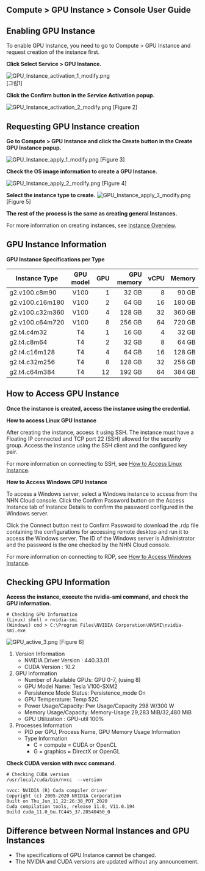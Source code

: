 ## Compute > GPU Instance > Console User Guide

## Enabling GPU Instance

To enable GPU Instance, you need to go to Compute > GPU Instance and request creation of the instance first.

**Click Select Service > GPU Instance.**

![GPU_Instance_activation_1_modify.png](http://static.toastoven.net/prod_gpu/ko_TG_C1.jpg)  
[그림1]

**Click the Confirm button in the Service Activation popup.**

![GPU_Instance_activation_2_modify.png](http://static.toastoven.net/prod_gpu/ko_TG_C2.jpg)
[Figure 2]



## Requesting GPU Instance creation

**Go to Compute > GPU Instance and click the Create button in the Create GPU Instance popup.**

![GPU_Instance_apply_1_modify.png](http://static.toastoven.net/prod_gpu/ko_TG_C3.jpg)
[Figure 3]

**Check the OS image information to create a GPU Instance.**

![GPU_Instance_apply_2_modify.png](http://static.toastoven.net/prod_gpu/ko_TG_C4.jpg)
[Figure 4]

**Select the instance type to create.**
![GPU_Instance_apply_3_modify.png](http://static.toastoven.net/prod_gpu/ko_TG_C5.jpg)
[Figure 5]

**The rest of the process is the same as creating general Instances.**

For more information on creating instances, see [Instance Overview](http://docs.toast.com/ko/Compute/Instance/ko/overview/).


## GPU Instance Information

**GPU Instance Specifications per Type**

| Instance Type   | GPU model | GPU   | GPU memory | vCPU  | Memory |
| --------------- | :--------: | -----: | ----------: | -----: | ------: |
| g2.v100.c8m90   | V100     | 1   | 32 GB      | 8   | 90 GB  |
| g2.v100.c16m180 | V100     | 2   | 64 GB      | 16  | 180 GB |
| g2.v100.c32m360 | V100     | 4   | 128 GB     | 32  | 360 GB |
| g2.v100.c64m720 | V100     | 8   | 256 GB     | 64  | 720 GB |
| g2.t4.c4m32     | T4       | 1   | 16 GB      | 4   | 32 GB  |
| g2.t4.c8m64     | T4       | 2   | 32 GB      | 8   | 64 GB  |
| g2.t4.c16m128   | T4       | 4   | 64 GB      | 16  | 128 GB |
| g2.t4.c32m256   | T4       | 8   | 128 GB     | 32  | 256 GB |
| g2.t4.c64m384   | T4       | 12  | 192 GB     | 64  | 384 GB |



## How to Access GPU Instance

**Once the instance is created, access the instance using the credential.**

**How to access Linux GPU Instance**

After creating the instance, access it using SSH.
The instance must have a Floating IP connected and TCP port 22 (SSH) allowed for the security group.
Access the instance using the SSH client and the configured key pair.

For more information on connecting to SSH, see [How to Access Linux Instance](https://docs.toast.com/ko/Compute/Instance/ko/overview/#linux).

**How to Access Windows GPU Instance**

To access a Windows server, select a Windows instance to access from the NHN Cloud console. Click the Confirm Password button on the Access Instance tab of Instance Details to confirm the password configured in the Windows server.

Click the Connect button next to Confirm Password to download the .rdp file containing the configurations for accessing remote desktop and run it to access the Windows server. The ID of the Windows server is Administrator and the password is the one checked by the NHN Cloud console.

For more information on connecting to RDP, see [How to Access Windows Instance](https://docs.toast.com/ko/Compute/Instance/ko/overview/#windows).

## Checking GPU Information

**Access the instance, execute the nvidia-smi command, and check the GPU information.**

```
# Checking GPU Information
(Linux) shell > nvidia-smi
(Windows) cmd > C:\Program Files\NVIDIA Corporation\NVSMI\nvidia-smi.exe
```

![GPU_active_3.png](http://static.toastoven.net/prod_gpu/nvidia-smi_stress2_1_70.png)
[Figure 6]

1. Version Information
    * NVIDIA Driver Version : 440.33.01
    * CUDA Version : 10.2
2. GPU Information
    * Number of Available GPUs: GPU 0-7, (using 8)
    * GPU Model Name: Tesla V100-SXM2
    * Persistence Mode Status: Persistence_mode On
    * GPU Temperature: Temp 52C
    * Power Usage/Capacity: Pwr Usage/Capacity 298 W/300 W
    * Memory Usage/Capacity: Memory-Usage 29,283 MiB/32,480 MiB
    * GPU Utilization : GPU-util 100%
3. Processes Information
    * PID per GPU, Process Name, GPU Memory Usage Information
    * Type Information
        * C = compute = CUDA or OpenCL
        * G = graphics = DirectX or OpenGL

**Check CUDA version with nvcc command.**

```
# Checking CUDA version
/usr/local/cuda/bin/nvcc  --version

nvcc: NVIDIA (R) Cuda compiler driver
Copyright (c) 2005-2020 NVIDIA Corporation
Built on Thu_Jun_11_22:26:38_PDT_2020
Cuda compilation tools, release 11.0, V11.0.194
Build cuda_11.0_bu.TC445_37.28540450_0
```




## Difference between Normal Instances and GPU Instances

* The specifications of GPU Instance cannot be changed.
* The NVIDIA and CUDA versions are updated without any announcement.
